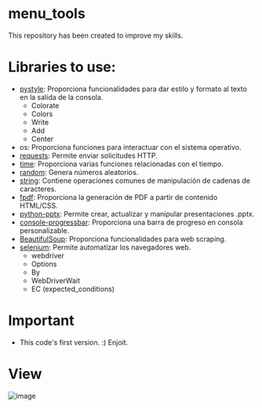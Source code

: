# menu_tools
This repository has been created to improve my skills.


# Libraries to use:
- [pystyle](https://pypi.org/project/pystyle/): Proporciona funcionalidades para dar estilo y formato al texto en la salida de la consola.
    - Colorate
    - Colors
    - Write
    - Add
    - Center
- os: Proporciona funciones para interactuar con el sistema operativo.
- [requests](https://requests.readthedocs.io/en/master/): Permite enviar solicitudes HTTP.
- [time](https://docs.python.org/3/library/time.html): Proporciona varias funciones relacionadas con el tiempo.
- [random](https://docs.python.org/3/library/random.html): Genera números aleatorios.
- [string](https://docs.python.org/3/library/string.html): Contiene operaciones comunes de manipulación de cadenas de caracteres.
- [fpdf](https://pyfpdf.readthedocs.io/en/latest/): Proporciona la generación de PDF a partir de contenido HTML/CSS.
- [python-pptx](https://python-pptx.readthedocs.io/en/latest/): Permite crear, actualizar y manipular presentaciones .pptx.
- [console-progressbar](https://pypi.org/project/console-progressbar/): Proporciona una barra de progreso en consola personalizable.
- [BeautifulSoup](https://www.crummy.com/software/BeautifulSoup/bs4/doc/): Proporciona funcionalidades para web scraping.
- [selenium](https://selenium-python.readthedocs.io/): Permite automatizar los navegadores web.
    - webdriver
    - Options
    - By
    - WebDriverWait
    - EC (expected_conditions)
 

# Important
- This code's first version. :) Enjoit.

# View
![image](https://github.com/claudiosc01/menu_tools/assets/138518422/44cf0cb2-6e14-4abc-a407-2c988c2e21f3)
